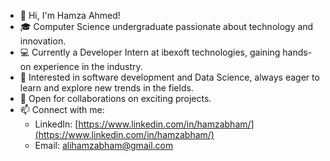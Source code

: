 - 👋 Hi, I'm Hamza Ahmed!  
- 🎓 Computer Science undergraduate passionate about technology and innovation.  
- 💻 Currently a Developer Intern at ibexoft technologies, gaining hands-on experience in the industry.  
- 🌟 Interested in software development and Data Science, always eager to learn and explore new trends in the fields.  
- 🤝 Open for collaborations on exciting projects.  
- 📫 Connect with me:  
  - LinkedIn: [https://www.linkedin.com/in/hamzabham/](https://www.linkedin.com/in/hamzabham/)  
  - Email: [alihamzabham@gmail.com](mailto:alihamzabham@gmail.com)


<!--
**AliHamzaBham/AliHamzaBham** is a ✨ _special_ ✨ repository because its `README.md` (this file) appears on your GitHub profile.

Here are some ideas to get you started:

- 🔭 I’m currently working on ...
- 🌱 I’m currently learning ...
- 👯 I’m looking to collaborate on ...
- 🤔 I’m looking for help with ...
- 💬 Ask me about ...
- 📫 How to reach me: ...
- 😄 Pronouns: ...
- ⚡ Fun fact: ...
-->
